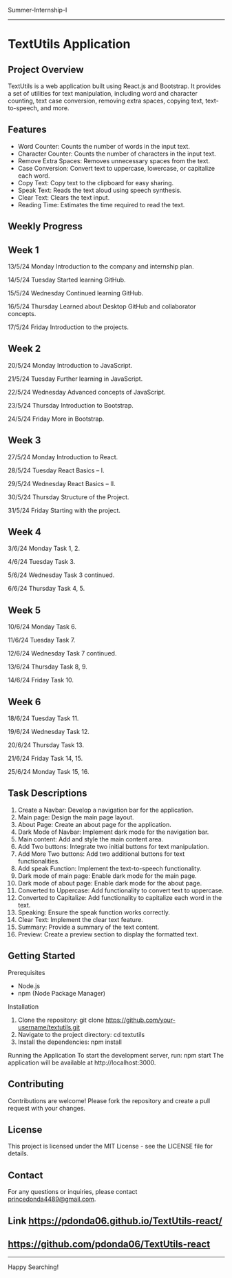 Summer-Internship-I

---

TextUtils Application
======================

Project Overview
----------------
TextUtils is a web application built using React.js and Bootstrap. It provides a set of utilities for text manipulation, including word and character counting, text case conversion, removing extra spaces, copying text, text-to-speech, and more.

Features
---------
- Word Counter: Counts the number of words in the input text.
- Character Counter: Counts the number of characters in the input text.
- Remove Extra Spaces: Removes unnecessary spaces from the text.
- Case Conversion: Convert text to uppercase, lowercase, or capitalize each word.
- Copy Text: Copy text to the clipboard for easy sharing.
- Speak Text: Reads the text aloud using speech synthesis.
- Clear Text: Clears the text input.
- Reading Time: Estimates the time required to read the text.

Weekly Progress
----------------

Week 1
-------
13/5/24 Monday
Introduction to the company and internship plan.

14/5/24 Tuesday
Started learning GitHub.

15/5/24 Wednesday
Continued learning GitHub.

16/5/24 Thursday
Learned about Desktop GitHub and collaborator concepts.

17/5/24 Friday
Introduction to the projects.

Week 2
-------
20/5/24 Monday
Introduction to JavaScript.

21/5/24 Tuesday
Further learning in JavaScript.

22/5/24 Wednesday
Advanced concepts of JavaScript.

23/5/24 Thursday
Introduction to Bootstrap.

24/5/24 Friday
More in Bootstrap.

Week 3
-------
27/5/24 Monday
Introduction to React.

28/5/24 Tuesday
React Basics – I.

29/5/24 Wednesday
React Basics – II.

30/5/24 Thursday
Structure of the Project.

31/5/24 Friday
Starting with the project.

Week 4
-------
3/6/24 Monday
Task 1, 2.

4/6/24 Tuesday
Task 3.

5/6/24 Wednesday
Task 3 continued.

6/6/24 Thursday
Task 4, 5.

Week 5
-------
10/6/24 Monday
Task 6.

11/6/24 Tuesday
Task 7.

12/6/24 Wednesday
Task 7 continued.

13/6/24 Thursday
Task 8, 9.

14/6/24 Friday
Task 10.

Week 6
-------
18/6/24 Tuesday
Task 11.

19/6/24 Wednesday
Task 12.

20/6/24 Thursday
Task 13.

21/6/24 Friday
Task 14, 15.

25/6/24 Monday
Task 15, 16.

Task Descriptions
-----------------
1. Create a Navbar: Develop a navigation bar for the application.
2. Main page: Design the main page layout.
3. About Page: Create an about page for the application.
4. Dark Mode of Navbar: Implement dark mode for the navigation bar.
5. Main content: Add and style the main content area.
6. Add Two buttons: Integrate two initial buttons for text manipulation.
7. Add More Two buttons: Add two additional buttons for text functionalities.
8. Add speak Function: Implement the text-to-speech functionality.
9. Dark mode of main page: Enable dark mode for the main page.
10. Dark mode of about page: Enable dark mode for the about page.
11. Converted to Uppercase: Add functionality to convert text to uppercase.
12. Converted to Capitalize: Add functionality to capitalize each word in the text.
13. Speaking: Ensure the speak function works correctly.
14. Clear Text: Implement the clear text feature.
15. Summary: Provide a summary of the text content.
16. Preview: Create a preview section to display the formatted text.

Getting Started
---------------
Prerequisites
- Node.js
- npm (Node Package Manager)

Installation
1. Clone the repository:
   git clone https://github.com/your-username/textutils.git
2. Navigate to the project directory:
   cd textutils
3. Install the dependencies:
   npm install

Running the Application
To start the development server, run:
   npm start
The application will be available at http://localhost:3000.

Contributing
------------
Contributions are welcome! Please fork the repository and create a pull request with your changes.

License
-------
This project is licensed under the MIT License - see the LICENSE file for details.

Contact
-------
For any questions or inquiries, please contact princedonda4489@gmail.com.

Link
https://pdonda06.github.io/TextUtils-react/
-------
https://github.com/pdonda06/TextUtils-react
-------

---

Happy Searching!

